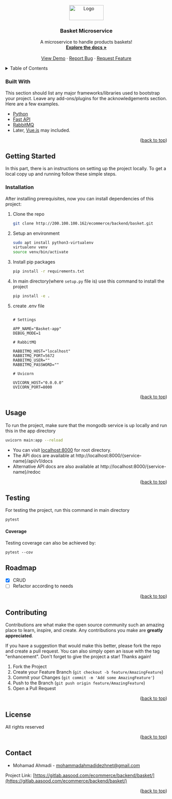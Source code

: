 <div id="top"></div> 
<!-- Website LOGO -->
<br />
<div align="center">
  <a href="https://aasood.com">
    <img src="https://aasood.com/media/logo/stores/1/file.png" alt="Logo" width="107" height="47">
  </a>
 
<h3 align="center">Basket Microservice</h3>

  <p align="center">
    A microservice to handle products baskets!
    <br />
    <a href="#"><strong>Explore the docs »</strong></a>
    <br />
    <br />
    <a href="#">View Demo</a>
    ·
    <a href="https://gitlab.aasood.com/ecommerce/backend/basket/-/issues">Report Bug</a>
    ·
    <a href="https://gitlab.aasood.com/ecommerce/backend/basket/-/issues">Request Feature</a>
  </p>
</div>



<!-- TABLE OF CONTENTS -->
<details>
  <summary>Table of Contents</summary>
  <ol>
    <li>
      <a href="#about-the-project">About The Project</a>
      <ul>
        <li><a href="#built-with">Built With</a></li>
      </ul>
    </li>
    <li>
      <a href="#getting-started">Getting Started</a>
      <ul>
        <li><a href="#prerequisites">Prerequisites</a></li>
        <li><a href="#installation">Installation</a></li>
      </ul>
    </li>
    <li><a href="#usage">Usage</a></li>
    <li><a href="#roadmap">Road map</a></li>
    <li><a href="#contributing">Contributing</a></li>
    <li><a href="#license">License</a></li>
    <li><a href="#contact">Contact</a></li>
    <li><a href="#acknowledgments">Acknowledgments</a></li>
  </ol>
</details>



<!-- ABOUT THE PROJECT -->



### Built With

This section should list any major frameworks/libraries used to bootstrap your project. Leave any add-ons/plugins for
the acknowledgements section. Here are a few examples.

* [Python](https://www.python.org)
* [Fast API](https://fastapi.tiangolo.com)
* [RabbitMQ](https://www.rabbitmq.com)
* Later, [Vue.js](https://vuejs.org) may included.

<p align="right">(<a href="#top">back to top</a>)</p>



<!-- GETTING STARTED -->

## Getting Started

In this part, there is an instructions on setting up the project locally. To get a local copy up and running follow
these simple steps.

### Installation

After installing prerequisites, now you can install dependencies of this project:

1. Clone the repo
   ```sh
   git clone http://200.100.100.162/ecommerce/backend/basket.git
   ```
2. Setup an environment
    ```sh
    sudo apt install python3-virtualenv
    virtualenv venv
    source venv/bin/activate
    ```
3. Install pip packages
   ```sh
   pip install -r requirements.txt
   ```
4. In main directory(where `setup.py` file is) use this command to install the project
   ```sh
   pip install -e .
   ```

5. create .env file
   ```text

   # Settings
   
   APP_NAME="Basket-app"
   DEBUG_MODE=1
   
   # RabbitMQ
   
   RABBITMQ_HOST="localhost"
   RABBITMQ_PORT=5672
   RABBITMQ_USER=""
   RABBITMQ_PASSWORD=""
   
   # Uvicorn
   
   UVICORN_HOST="0.0.0.0"
   UVICORN_PORT=8000

   ```

<p align="right">(<a href="#top">back to top</a>)</p>



<!-- USAGE EXAMPLES -->

## Usage

To run the project, make sure that the mongodb service is up locally and run this in the app directory

```sh
uvicorn main:app --reload
```

- You can visit [localhost:8000](http://localhost:8000) for root directory.
- The API docs are available at http://localhost:8000/{service-name}/api/v1/docs
- Alternative API docs are also available at http://localhost:8000/{service-name}/redoc

<p align="right">(<a href="#top">back to top</a>)</p>

## Testing

For testing the project, run this command in main directory

```sh
pytest
```

#### Coverage

Testing coverage can also be achieved by:

```shell
pytest --cov
```

<!-- ROADMAP -->

## Roadmap

- [x] CRUD
- [ ] Refactor according to needs

<p align="right">(<a href="#top">back to top</a>)</p>



<!-- CONTRIBUTING -->

## Contributing

Contributions are what make the open source community such an amazing place to learn, inspire, and create. Any
contributions you make are **greatly appreciated**.

If you have a suggestion that would make this better, please fork the repo and create a pull request. You can also
simply open an issue with the tag "enhancement". Don't forget to give the project a star! Thanks again!

1. Fork the Project
2. Create your Feature Branch (`git checkout -b feature/AmazingFeature`)
3. Commit your Changes (`git commit -m 'Add some AmazingFeature'`)
4. Push to the Branch (`git push origin feature/AmazingFeature`)
5. Open a Pull Request

<p align="right">(<a href="#top">back to top</a>)</p>



<!-- LICENSE -->

## License

All rights reserved

<p align="right">(<a href="#top">back to top</a>)</p>



<!-- CONTACT -->

## Contact

* Mohamad Ahmadi - mohammadahmadidezhnet@gmail.com

Project
Link: [https://gitlab.aasood.com/ecommerce/backend/basket/](https://gitlab.aasood.com/ecommerce/backend/basket/)

<p align="right">(<a href="#top">back to top</a>)</p>

